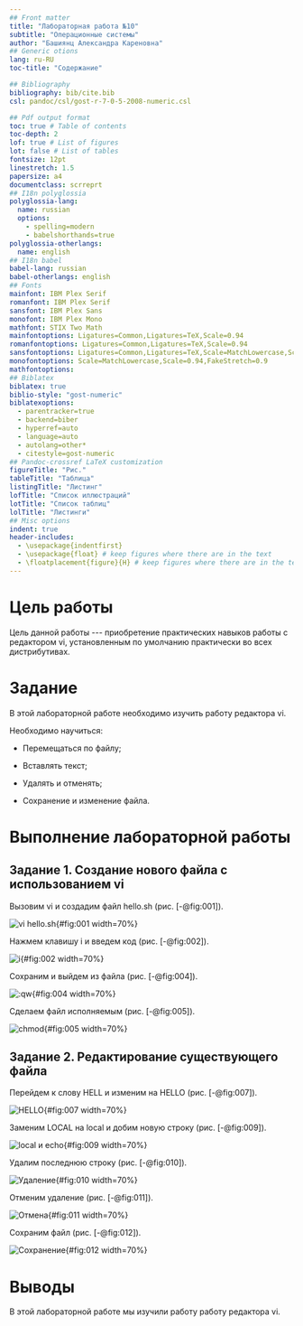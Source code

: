 ```yaml
---
## Front matter
title: "Лабораторная работа №10"
subtitle: "Операционные системы"
author: "Башиянц Александра Кареновна"
## Generic otions
lang: ru-RU
toc-title: "Содержание"

## Bibliography
bibliography: bib/cite.bib
csl: pandoc/csl/gost-r-7-0-5-2008-numeric.csl

## Pdf output format
toc: true # Table of contents
toc-depth: 2
lof: true # List of figures
lot: false # List of tables
fontsize: 12pt
linestretch: 1.5
papersize: a4
documentclass: scrreprt
## I18n polyglossia
polyglossia-lang:
  name: russian
  options:
	- spelling=modern
	- babelshorthands=true
polyglossia-otherlangs:
  name: english
## I18n babel
babel-lang: russian
babel-otherlangs: english
## Fonts
mainfont: IBM Plex Serif
romanfont: IBM Plex Serif
sansfont: IBM Plex Sans
monofont: IBM Plex Mono
mathfont: STIX Two Math
mainfontoptions: Ligatures=Common,Ligatures=TeX,Scale=0.94
romanfontoptions: Ligatures=Common,Ligatures=TeX,Scale=0.94
sansfontoptions: Ligatures=Common,Ligatures=TeX,Scale=MatchLowercase,Scale=0.94
monofontoptions: Scale=MatchLowercase,Scale=0.94,FakeStretch=0.9
mathfontoptions:
## Biblatex
biblatex: true
biblio-style: "gost-numeric"
biblatexoptions:
  - parentracker=true
  - backend=biber
  - hyperref=auto
  - language=auto
  - autolang=other*
  - citestyle=gost-numeric
## Pandoc-crossref LaTeX customization
figureTitle: "Рис."
tableTitle: "Таблица"
listingTitle: "Листинг"
lofTitle: "Список иллюстраций"
lotTitle: "Список таблиц"
lolTitle: "Листинги"
## Misc options
indent: true
header-includes:
  - \usepackage{indentfirst}
  - \usepackage{float} # keep figures where there are in the text
  - \floatplacement{figure}{H} # keep figures where there are in the text
---
```


# Цель работы

Цель данной работы --- приобретение практических навыков работы с редактором vi, установленным по умолчанию практически во всех дистрибутивах.

# Задание

В этой лабораторной работе необходимо изучить работу редактора vi.

Необходимо научиться:

* Перемещаться по файлу;

* Вставлять текст;

* Удалять и отменять;

* Сохранение и изменение файла.

# Выполнение лабораторной работы

## Задание 1. Создание нового файла с использованием vi

Вызовим vi и создадим файл hello.sh (рис. [-@fig:001]).

![vi hello.sh](image/1.png){#fig:001 width=70%}

Нажмем клавишу i и введем код (рис. [-@fig:002]).

![i](image/2.png){#fig:002 width=70%}


Сохраним и выйдем из файла (рис. [-@fig:004]).

![:qw](image/4.png){#fig:004 width=70%}

Сделаем файл исполняемым (рис. [-@fig:005]).

![chmod](image/5.png){#fig:005 width=70%}

## Задание 2. Редактирование существующего файла

Перейдем к слову HELL и изменим на HELLO (рис. [-@fig:007]).

![HELLO](image/7.png){#fig:007 width=70%}

Заменим LOCAL на local и добим новую строку (рис. [-@fig:009]).

![local и echo](image/9.png){#fig:009 width=70%}

Удалим последнюю строку (рис. [-@fig:010]).

![Удаление](image/10.png){#fig:010 width=70%}

Отменим удаление (рис. [-@fig:011]).

![Отмена](image/11.png){#fig:011 width=70%}

Сохраним файл (рис. [-@fig:012]).

![Сохранение](image/12.png){#fig:012 width=70%}


# Выводы

В этой лабораторной работе мы изучили работу работу редактора vi.
